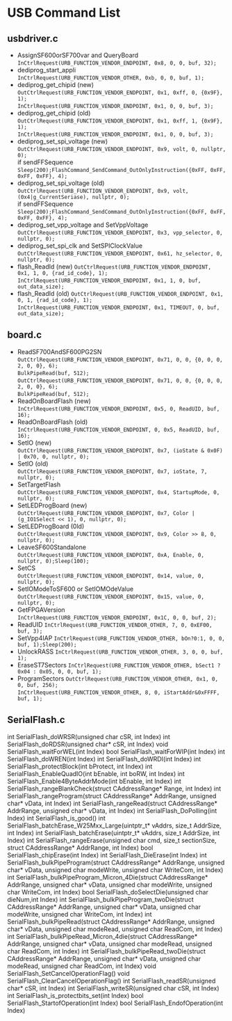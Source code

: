 # USB Command List
## usbdriver.c
- AssignSF600orSF700var and QueryBoard  
`InCtrlRequest(URB_FUNCTION_VENDOR_ENDPOINT, 0x8, 0, 0, buf, 32);`  
- dediprog_start_appli  
`InCtrlRequest(URB_FUNCTION_VENDOR_OTHER, 0xb, 0, 0, buf, 1);`  
- dediprog_get_chipid  (new)
`OutCtrlRequest(URB_FUNCTION_VENDOR_ENDPOINT, 0x1, 0xff, 0, {0x9F}, 1);`  
`InCtrlRequest(URB_FUNCTION_VENDOR_ENDPOINT, 0x1, 0, 0, buf, 3);`  
- dediprog_get_chipid  (old)
`OutCtrlRequest(URB_FUNCTION_VENDOR_ENDPOINT, 0x1, 0xff, 1, {0x9F}, 1);`  
`InCtrlRequest(URB_FUNCTION_VENDOR_ENDPOINT, 0x1, 0, 0, buf, 3);`  
- dediprog_set_spi_voltage  (new)
`OutCtrlRequest(URB_FUNCTION_VENDOR_ENDPOINT, 0x9, volt, 0, nullptr, 0);`  
  if sendFFSequence `Sleep(200);FlashCommand_SendCommand_OutOnlyInstruction({0xFF, 0xFF, 0xFF, 0xFF}, 4);`  
- dediprog_set_spi_voltage  (old)
`OutCtrlRequest(URB_FUNCTION_VENDOR_ENDPOINT, 0x9, volt, (0x4|g_CurrentSeriase), nullptr, 0);`  
  if sendFFSequence `Sleep(200);FlashCommand_SendCommand_OutOnlyInstruction({0xFF, 0xFF, 0xFF, 0xFF}, 4);`  
- dediprog_set_vpp_voltage and SetVppVoltage  
`OutCtrlRequest(URB_FUNCTION_VENDOR_ENDPOINT, 0x3, vpp_selector, 0, nullptr, 0);`   
- dediprog_set_spi_clk and SetSPIClockValue  
`OutCtrlRequest(URB_FUNCTION_VENDOR_ENDPOINT, 0x61, hz_selector, 0, nullptr, 0);`  
- flash_ReadId  (new)
`OutCtrlRequest(URB_FUNCTION_VENDOR_ENDPOINT, 0x1, 1, 0, {rad_id_code}, 1);`  
`InCtrlRequest(URB_FUNCTION_VENDOR_ENDPOINT, 0x1, 1, 0, buf, out_data_size);`  
- flash_ReadId  (old)
`OutCtrlRequest(URB_FUNCTION_VENDOR_ENDPOINT, 0x1, 0, 1, {rad_id_code}, 1);`  
`InCtrlRequest(URB_FUNCTION_VENDOR_ENDPOINT, 0x1, TIMEOUT, 0, buf, out_data_size);`  
## board.c
- ReadSF700AndSF600PG2SN  
`OutCtrlRequest(URB_FUNCTION_VENDOR_ENDPOINT, 0x71, 0, 0, {0, 0, 0, 2, 0, 0}, 6);`   
`BulkPipeRead(buf, 512);`   
`OutCtrlRequest(URB_FUNCTION_VENDOR_ENDPOINT, 0x71, 0, 0, {0, 0, 0, 2, 0, 0}, 6);`   
`BulkPipeRead(buf, 512);`   
- ReadOnBoardFlash  (new)  
`InCtrlRequest(URB_FUNCTION_VENDOR_ENDPOINT, 0x5, 0, ReadUID, buf, 16);`  
- ReadOnBoardFlash  (old)  
`InCtrlRequest(URB_FUNCTION_VENDOR_ENDPOINT, 0, 0x5, ReadUID, buf, 16);`  
- SetIO (new)  
`OutCtrlRequest(URB_FUNCTION_VENDOR_ENDPOINT, 0x7, (ioState & 0x0F) | 0x70, 0, nullptr, 0);`  
- SetIO (old)  
`OutCtrlRequest(URB_FUNCTION_VENDOR_ENDPOINT, 0x7, ioState, 7, nullptr, 0);`  
- SetTargetFlash  
`OutCtrlRequest(URB_FUNCTION_VENDOR_ENDPOINT, 0x4, StartupMode, 0, nullptr, 0);`  
- SetLEDProgBoard (new)  
`OutCtrlRequest(URB_FUNCTION_VENDOR_ENDPOINT, 0x7, Color | (g_IO1Select << 1), 0, nullptr, 0);`  
- SetLEDProgBoard (0ld)  
`OutCtrlRequest(URB_FUNCTION_VENDOR_ENDPOINT, 0x9, Color >> 8, 0, nullptr, 0);`  
- LeaveSF600Standalone  
`OutCtrlRequest(URB_FUNCTION_VENDOR_ENDPOINT, 0xA, Enable, 0, nullptr, 0);Sleep(100);`  
- SetCS  
`OutCtrlRequest(URB_FUNCTION_VENDOR_ENDPOINT, 0x14, value, 0, nullptr, 0);`  
- SetIOModeToSF600 or SetIOMOdeValue  
`OutCtrlRequest(URB_FUNCTION_VENDOR_ENDPOINT, 0x15, value, 0, nullptr, 0);`  
- GetFPGAVersion  
`InCtrlRequest(URB_FUNCTION_VENDOR_ENDPOINT, 0x1C, 0, 0, buf, 2);`  
- ReadUID
`InCtrlRequest(URB_FUNCTION_VENDOR_OTHER, 7, 0, 0xEF00, buf, 3);`  
- SetVpp4IAP
`InCtrlRequest(URB_FUNCTION_VENDOR_OTHER, bOn?0:1, 0, 0, buf, 1);Sleep(200);`  
- UnlockRASS
`InCtrlRequest(URB_FUNCTION_VENDOR_OTHER, 3, 0, 0, buf, 1);`  
- EraseST7Sectors
`InCtrlRequest(URB_FUNCTION_VENDOR_OTHER, bSect1 ? 0x04 : 0x05, 0, 0, buf, 1);`  
- ProgramSectors
`OutCtrlRequest(URB_FUNCTION_VENDOR_OTHER, 0x1, 0, 0, buf, 256);`  
`InCtrlRequest(URB_FUNCTION_VENDOR_OTHER, 8, 0, iStartAddr&0xFFFF, buf, 1);`  
## SerialFlash.c
int SerialFlash_doWRSR(unsigned char cSR, int Index)
int SerialFlash_doRDSR(unsigned char* cSR, int Index)
void SerialFlash_waitForWEL(int Index)
bool SerialFlash_waitForWIP(int Index)
int SerialFlash_doWREN(int Index)
int SerialFlash_doWRDI(int Index)
int SerialFlash_protectBlock(int bProtect, int Index)
int SerialFlash_EnableQuadIO(int bEnable, int boRW, int Index)
int SerialFlash_Enable4ByteAddrMode(int bEnable, int Index)
int SerialFlash_rangeBlankCheck(struct CAddressRange* Range, int Index)
int SerialFlash_rangeProgram(struct CAddressRange* AddrRange, unsigned char* vData, int Index)
int SerialFlash_rangeRead(struct CAddressRange* AddrRange, unsigned char* vData, int Index)
int SerialFlash_DoPolling(int Index)
int SerialFlash_is_good()
int SerialFlash_batchErase_W25Mxx_Large(uintptr_t* vAddrs, size_t AddrSize, int Index)
int SerialFlash_batchErase(uintptr_t* vAddrs, size_t AddrSize, int Index)
int SerialFlash_rangeErase(unsigned char cmd, size_t sectionSize, struct CAddressRange* AddrRange, int Index)
bool SerialFlash_chipErase(int Index)
int SerialFlash_DieErase(int Index)
int SerialFlash_bulkPipeProgram(struct CAddressRange* AddrRange, unsigned char* vData, unsigned char modeWrite, unsigned char WriteCom, int Index)
int SerialFlash_bulkPipeProgram_Micron_4Die(struct CAddressRange* AddrRange, unsigned char* vData, unsigned char modeWrite, unsigned char WriteCom, int Index)
bool SerialFlash_doSelectDie(unsigned char dieNum,int Index)
int SerialFlash_bulkPipeProgram_twoDie(struct CAddressRange* AddrRange, unsigned char* vData, unsigned char modeWrite, unsigned char WriteCom, int Index)
int SerialFlash_bulkPipeRead(struct CAddressRange* AddrRange, unsigned char* vData, unsigned char modeRead, unsigned char ReadCom, int Index)
int SerialFlash_bulkPipeRead_Micron_4die(struct CAddressRange* AddrRange, unsigned char* vData, unsigned char modeRead, unsigned char ReadCom, int Index)
int SerialFlash_bulkPipeRead_twoDie(struct CAddressRange* AddrRange, unsigned char* vData, unsigned char modeRead, unsigned char ReadCom, int Index)
void SerialFlash_SetCancelOperationFlag()
void SerialFlash_ClearCancelOperationFlag()
int SerialFlash_readSR(unsigned char* cSR, int Index)
int SerialFlash_writeSR(unsigned char cSR, int Index)
int SerialFlash_is_protectbits_set(int Index)
bool SerialFlash_StartofOperation(int Index)
bool SerialFlash_EndofOperation(int Index)